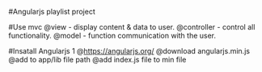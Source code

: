 #Angularjs playlist project

#Use mvc
  @view - display content & data to user.
  @controller - control all functionality.
  @model - function communication with the user.

#Insatall Angularjs 1
  @https://angularjs.org/
  @download angularjs.min.js
  @add to app/lib file path
  @add index.js file to min file
  <script src="app\lib\angular.min.js"></script>
